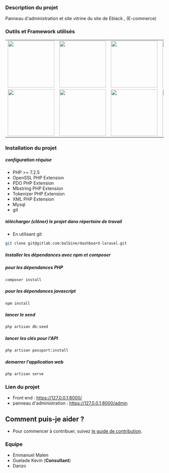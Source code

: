 ### Description du projet
Panneau d'administration et site vitrine du site de Eblack ,
(E-commerce)

### **Outils et Framework utilisés**
<table>
<tbody>
 <tr>
   <td align="center" valign="middle">
        <a href="https://www.jquery.com/" target="_blank">
          <img width="148px" src="https://upload.wikimedia.org/wikipedia/fr/b/b3/Jquery-logo.png">
        </a>
      </td>
<td align="center" valign="middle">
        <a href="https://laravel.com" target="_blank">
          <img width="148px" src="https://raw.githubusercontent.com/vuejs/vuejs.org/master/themes/vue/source/images/laravel.png">
        </a>
      </td>
      <td align="center" valign="middle">
        <a href="http://smacss.com/" target="_blank">
          <img width="148px" src="http://smacss.com/img/jack-head.png">
        </a>
      </td>
<td align="center" valign="middle">
        <a href="https://www.jetbrains.com/fr-fr/" target="_blank">
          <img width="148px" src="https://upload.wikimedia.org/wikipedia/commons/1/1a/JetBrains_Logo_2016.svg">
        </a>
      </td>
      <td align="center" valign="middle">
        <a href="https://www.npmjs.com/" target="_blank">
          <img width="148px" src="https://upload.wikimedia.org/wikipedia/commons/thumb/d/db/Npm-logo.svg/1200px-Npm-logo.svg.png">
        </a>
      </td>
      <td align="center" valign="middle">
        <a href="https://github.com/renatomarinho/laravel-page-speed" target="_blank">
          <img width="148px" src="https://raw.githubusercontent.com/renatomarinho/laravel-page-speed/master/art/logo.png">
        </a>
      </td>
 </tr>
 <tr>
   <td align="center" valign="middle">
        <a href="https://backpackforlaravel.com/" target="_blank">
          <img width="148px" src="https://backpackforlaravel.com/vendor/stack/img/logo-dark.png">
        </a>
      </td>
<td align="center" valign="middle">
        <a href="https://insomnia.rest/" target="_blank">
          <img width="148px" src="https://miro.medium.com/max/1000/1*BFoC90U7sk6Tn9KGeabX6w.png">
        </a>
      </td>
      <td align="center" valign="middle">
        <a href="https://vuejs.org/" target="_blank">
          <img width="148px" src="https://vuex.vuejs.org/vuex-explained-visually.png">
        </a>
      </td>
<td align="center" valign="middle">
        <a href="https://webpack.js.org/" target="_blank">
          <img width="148px" src="https://webpack.js.org/d19378a95ebe6b15d5ddea281138dcf4.svg">
        </a>
      </td>
      <td align="center" valign="middle">
        <a href="https://www.mysql.com/fr/" target="_blank">
          <img width="148px" src="https://upload.wikimedia.org/wikipedia/fr/thumb/6/62/MySQL.svg/1200px-MySQL.svg.png">
        </a>
      </td>
      <td align="center" valign="middle">
        <a href="https://git-scm.com/" target="_blank">
          <img width="148px" src="https://git-scm.com/images/logo@2x.png">
        </a>
      </td>
 </tr>
</tbody>
</table>

### Installation du projet
##### configuration réquise
* PHP >= 7.2.5
* OpenSSL PHP Extension
* PDO PHP Extension
* Mbstring PHP Extension
* Tokenizer PHP Extension
* XML PHP Extension
* Mysql
* git
##### télécharger (clôner) le projet dans répertoire de travail
- En utilisant git
``` bash
git clone git@gitlab.com:balbine/dashboard-laravel.git
```

##### Installer les dépendances avec npm et composer
##### pour les dépendances PHP
``` bash
composer install
```
##### pour les dépendances javascript
``` bash
npm install
```
##### lancer le seed
``` bash
php artisan db:seed
```
##### lancer les clés pour l'API
``` bash
php artisan passport:install
```
##### demarrer l'application web
``` bash
php artisan serve
```

### Lien du projet

- Front end : https://127.0.0.1:8000/
- panneau d'administration : https://127.0.0.1:8000/admin

## Comment puis-je aider ?
* Pour commencer à contribuer, suivez [le guide de contribution](CONTRIBUTING.md).

### Equipe

* Emmanuel Malen
* Guelade Kevin (**Consultant**)
* Danzo
